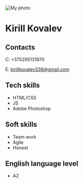 ![My photo](/путь/к/изображению.jpg)


# Kirill Kovalev #


## Contacts ##

C: +375295131970 

E:  kirillkovalev336@gmail.com 

## Tech skills ##

+ HTML/CSS
+ JS
+ Adobe Photoshop

## Soft skills ##

+ Team work
+ Agile
+ Honest

## English language level ##

+ A2